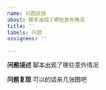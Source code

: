 ```yaml
---
name: 问题反馈
about: 脚本出现了哪些意外情况
title: ''
labels: 问题
assignees: ''

---
```


**问题描述**
脚本出现了哪些意外情况


**问题复现**
可以的话来几张图吧
